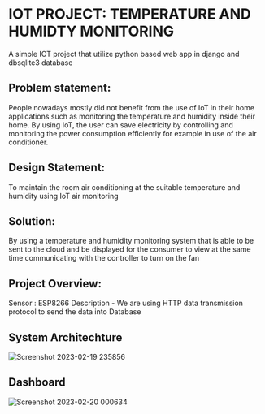 # IOT PROJECT: TEMPERATURE AND HUMIDTY MONITORING #
A simple IOT project that utilize python based web app in django and dbsqlite3 database



## Problem statement: ##

People nowadays mostly did not benefit from the use of IoT in their home applications such as monitoring the temperature and humidity inside their home. By using IoT, the user can save electricity by controlling and monitoring the power consumption efficiently for example in use of the air conditioner.

## Design Statement: ## 

To maintain the room air conditioning at the suitable temperature and humidity using IoT air monitoring

## Solution: ## 

By using a temperature and humidity monitoring system that is able to be sent to the cloud and be displayed for the consumer to view at the same time communicating with the controller to turn on the fan

## Project Overview: ##

Sensor : ESP8266 Description - We are using HTTP data transmission protocol to send the data into Database



## System Architechture ##
![Screenshot 2023-02-19 235856](https://user-images.githubusercontent.com/117339261/219959496-45a50da8-2aa2-4586-a7d0-0d0f45121cbd.jpg)


## Dashboard ##
![Screenshot 2023-02-20 000634](https://user-images.githubusercontent.com/117339261/219959921-adb10d1b-6d41-4e5f-b839-99c3ab04107b.jpg)
